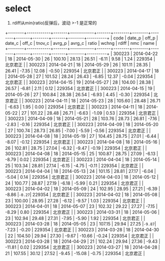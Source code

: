 # select

1. rdiff从min(ratio)反弹后，波动 >-1 是正常的

+--------+------------+-------+------------+-------+--------+--------+--------+-------+--------+-------+--------+----------+
| code   | date_p     | off_p | date_c     | off_c | tnov_c | avrg_p | avrg_c | ratio | wchng  | rdiff | nmc    | name     |
+--------+------------+-------+------------+-------+--------+--------+--------+-------+--------+-------+--------+----------+
| 300223 | 2014-04-22 |    18 | 2014-05-30 |    26 | 100.10 |  28.13 |  26.51 | -6.11 |   9.58 |  1.24 | 229354 | 北京君正 |
| 300223 | 2014-04-21 |    18 | 2014-05-29 |    26 | 101.11 |  28.35 |  26.41 | -7.35 |  12.08 | -0.50 | 229354 | 北京君正 |
| 300223 | 2014-04-17 |    18 | 2014-05-28 |    27 | 101.52 |  28.24 |  26.43 | -6.85 |  12.37 | -0.04 | 229354 | 北京君正 |
| 300223 | 2014-04-15 |    19 | 2014-05-27 |    28 | 104.00 |  28.38 |  26.57 | -6.81 |   2.11 |  0.12 | 229354 | 北京君正 |
| 300223 | 2014-04-15 |    19 | 2014-05-26 |    27 | 100.84 |  28.38 |  26.54 | -6.93 |   4.45 | -0.30 | 229354 | 北京君正 |
| 300223 | 2014-04-11 |    18 | 2014-05-23 |    28 | 105.60 |  28.48 |  26.71 | -6.63 |   1.95 |  0.00 | 229354 | 北京君正 |
| 300223 | 2014-04-11 |    18 | 2014-05-22 |    27 | 101.22 |  28.48 |  26.71 | -6.63 |  -1.09 |  0.53 | 229354 | 北京君正 |
| 300223 | 2014-04-09 |    18 | 2014-05-21 |    28 | 103.76 |  28.73 |  26.81 | -7.16 |  -2.83 | -0.16 | 229354 | 北京君正 |
| 300223 | 2014-04-09 |    18 | 2014-05-20 |    27 | 100.74 |  28.73 |  26.85 | -7.00 |  -5.59 | -0.56 | 229354 | 北京君正 |
| 300223 | 2014-04-08 |    18 | 2014-05-19 |    27 | 104.45 |  28.75 |  27.01 | -6.44 |  -8.07 | -0.12 | 229354 | 北京君正 |
| 300223 | 2014-04-08 |    18 | 2014-05-16 |    26 | 102.81 |  28.75 |  27.04 | -6.32 |  -9.47 | -0.19 | 229354 | 北京君正 |
| 300223 | 2014-04-08 |    18 | 2014-05-15 |    25 | 100.87 |  28.75 |  27.09 | -6.13 |  -8.79 |  0.02 | 229354 | 北京君正 |
| 300223 | 2014-04-04 |    18 | 2014-05-14 |    25 | 103.34 |  28.81 |  27.14 | -6.15 |  -4.75 | -0.11 | 229354 | 北京君正 |
| 300223 | 2014-04-04 |    18 | 2014-05-13 |    24 | 101.15 |  28.81 |  27.17 | -6.04 |  -5.04 |  0.14 | 229354 | 北京君正 |
| 300223 | 2014-04-03 |    18 | 2014-05-12 |    24 | 100.77 |  28.87 |  27.19 | -6.18 |  -5.99 |  0.21 | 229354 | 北京君正 |
| 300223 | 2014-04-02 |    18 | 2014-05-09 |    24 | 102.95 |  28.95 |  27.21 | -6.39 |  -8.86 |`-0.27`| 229354 | 北京君正 |
| 300223 | 2014-04-02 |    18 | 2014-05-08 |    23 | 100.00 |  28.95 |  27.28 | -6.12 |  -9.57 |  1.03 | 229354 | 北京君正 |
| 300223 | 2014-04-01 |    18 | 2014-05-07 |    23 | 102.32 |  29.22 |  27.27 | -7.15 |  -8.29 |  0.80 | 229354 | 北京君正 |
| 300223 | 2014-03-31 |    18 | 2014-05-06 |    23 | 102.94 |  29.48 |  27.31 | -7.95 |  -5.90 |  1.92 | 229354 | 北京君正 |
| 300223 | 2014-03-28 |    18 | 2014-05-05 |    23 | 107.15 |  29.94 |  27.25 |`-9.87`|  -7.23 | -0.20 | 229354 | 北京君正 |
| 300223 | 2014-03-28 |    18 | 2014-04-30 |    22 | 104.50 |  29.94 |  27.30 | -9.67 | -10.66 | -0.24 | 229354 | 北京君正 |
| 300223 | 2014-03-28 |    18 | 2014-04-29 |    21 | 102.24 |  29.94 |  27.36 | -9.43 | -11.81 |  0.02 | 229354 | 北京君正 |
| 300223 | 2014-03-27 |    18 | 2014-04-28 |    21 | 107.55 |  30.12 |  27.52 | -9.45 | -15.08 | -0.75 | 229354 | 北京君正 |
